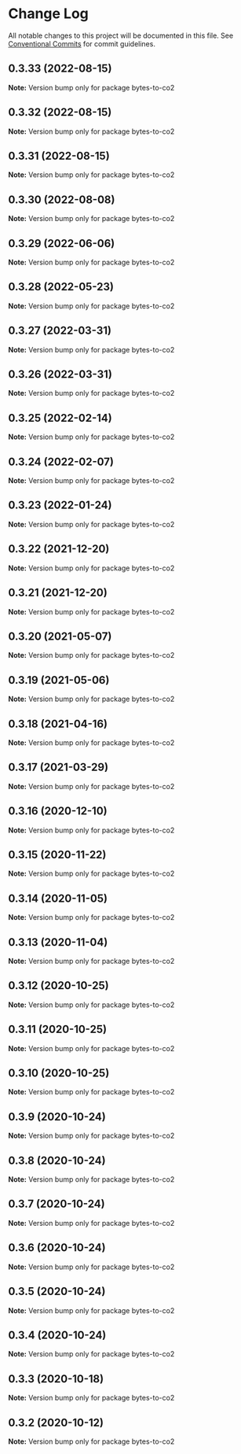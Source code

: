 # Change Log

All notable changes to this project will be documented in this file.
See [Conventional Commits](https://conventionalcommits.org) for commit guidelines.

## 0.3.33 (2022-08-15)

**Note:** Version bump only for package bytes-to-co2





## 0.3.32 (2022-08-15)

**Note:** Version bump only for package bytes-to-co2





## 0.3.31 (2022-08-15)

**Note:** Version bump only for package bytes-to-co2





## 0.3.30 (2022-08-08)

**Note:** Version bump only for package bytes-to-co2





## 0.3.29 (2022-06-06)

**Note:** Version bump only for package bytes-to-co2





## 0.3.28 (2022-05-23)

**Note:** Version bump only for package bytes-to-co2





## 0.3.27 (2022-03-31)

**Note:** Version bump only for package bytes-to-co2





## 0.3.26 (2022-03-31)

**Note:** Version bump only for package bytes-to-co2





## 0.3.25 (2022-02-14)

**Note:** Version bump only for package bytes-to-co2





## 0.3.24 (2022-02-07)

**Note:** Version bump only for package bytes-to-co2





## 0.3.23 (2022-01-24)

**Note:** Version bump only for package bytes-to-co2





## 0.3.22 (2021-12-20)

**Note:** Version bump only for package bytes-to-co2





## 0.3.21 (2021-12-20)

**Note:** Version bump only for package bytes-to-co2





## 0.3.20 (2021-05-07)

**Note:** Version bump only for package bytes-to-co2





## 0.3.19 (2021-05-06)

**Note:** Version bump only for package bytes-to-co2





## 0.3.18 (2021-04-16)

**Note:** Version bump only for package bytes-to-co2





## 0.3.17 (2021-03-29)

**Note:** Version bump only for package bytes-to-co2





## 0.3.16 (2020-12-10)

**Note:** Version bump only for package bytes-to-co2





## 0.3.15 (2020-11-22)

**Note:** Version bump only for package bytes-to-co2





## 0.3.14 (2020-11-05)

**Note:** Version bump only for package bytes-to-co2





## 0.3.13 (2020-11-04)

**Note:** Version bump only for package bytes-to-co2





## 0.3.12 (2020-10-25)

**Note:** Version bump only for package bytes-to-co2





## 0.3.11 (2020-10-25)

**Note:** Version bump only for package bytes-to-co2





## 0.3.10 (2020-10-25)

**Note:** Version bump only for package bytes-to-co2





## 0.3.9 (2020-10-24)

**Note:** Version bump only for package bytes-to-co2





## 0.3.8 (2020-10-24)

**Note:** Version bump only for package bytes-to-co2





## 0.3.7 (2020-10-24)

**Note:** Version bump only for package bytes-to-co2





## 0.3.6 (2020-10-24)

**Note:** Version bump only for package bytes-to-co2





## 0.3.5 (2020-10-24)

**Note:** Version bump only for package bytes-to-co2





## 0.3.4 (2020-10-24)

**Note:** Version bump only for package bytes-to-co2





## 0.3.3 (2020-10-18)

**Note:** Version bump only for package bytes-to-co2





## 0.3.2 (2020-10-12)

**Note:** Version bump only for package bytes-to-co2
